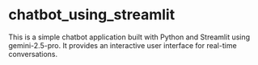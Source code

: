 # chatbot_using_streamlit
This is a simple chatbot application built with Python and Streamlit using gemini-2.5-pro. It provides an interactive user interface for real-time conversations.
